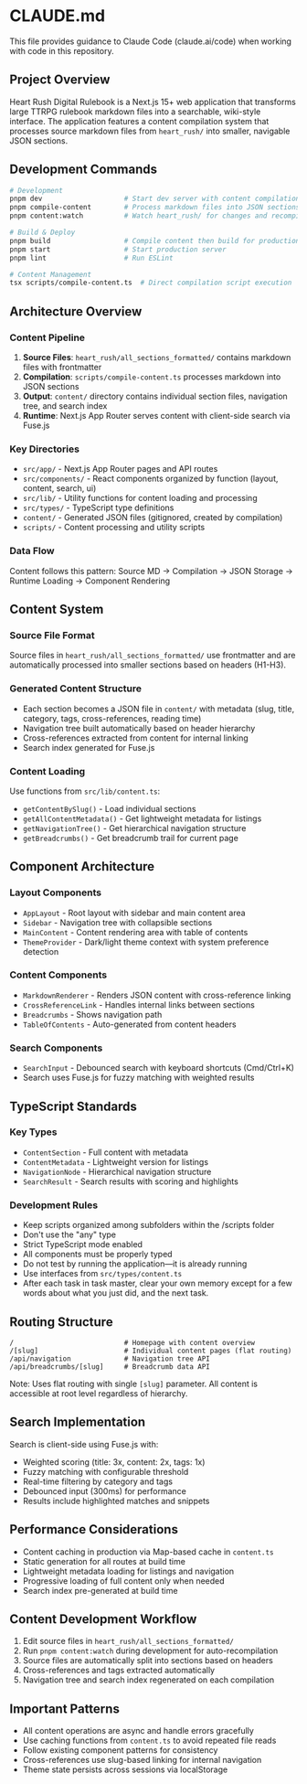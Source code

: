 # CLAUDE.md

This file provides guidance to Claude Code (claude.ai/code) when working with code in this repository.

## Project Overview

Heart Rush Digital Rulebook is a Next.js 15+ web application that transforms large TTRPG rulebook markdown files into a searchable, wiki-style interface. The application features a content compilation system that processes source markdown files from `heart_rush/` into smaller, navigable JSON sections.

## Development Commands

```bash
# Development
pnpm dev                    # Start dev server with content compilation on port 3909
pnpm compile-content        # Process markdown files into JSON sections
pnpm content:watch          # Watch heart_rush/ for changes and recompile

# Build & Deploy
pnpm build                  # Compile content then build for production
pnpm start                  # Start production server
pnpm lint                   # Run ESLint

# Content Management
tsx scripts/compile-content.ts  # Direct compilation script execution
```

## Architecture Overview

### Content Pipeline

1. **Source Files**: `heart_rush/all_sections_formatted/` contains markdown files with frontmatter
2. **Compilation**: `scripts/compile-content.ts` processes markdown into JSON sections
3. **Output**: `content/` directory contains individual section files, navigation tree, and search index
4. **Runtime**: Next.js App Router serves content with client-side search via Fuse.js

### Key Directories

- `src/app/` - Next.js App Router pages and API routes
- `src/components/` - React components organized by function (layout, content, search, ui)
- `src/lib/` - Utility functions for content loading and processing
- `src/types/` - TypeScript type definitions
- `content/` - Generated JSON files (gitignored, created by compilation)
- `scripts/` - Content processing and utility scripts

### Data Flow

Content follows this pattern: Source MD → Compilation → JSON Storage → Runtime Loading → Component Rendering

## Content System

### Source File Format

Source files in `heart_rush/all_sections_formatted/` use frontmatter and are automatically processed into smaller sections based on headers (H1-H3).

### Generated Content Structure

- Each section becomes a JSON file in `content/` with metadata (slug, title, category, tags, cross-references, reading time)
- Navigation tree built automatically based on header hierarchy
- Cross-references extracted from content for internal linking
- Search index generated for Fuse.js

### Content Loading

Use functions from `src/lib/content.ts`:

- `getContentBySlug()` - Load individual sections
- `getAllContentMetadata()` - Get lightweight metadata for listings
- `getNavigationTree()` - Get hierarchical navigation structure
- `getBreadcrumbs()` - Get breadcrumb trail for current page

## Component Architecture

### Layout Components

- `AppLayout` - Root layout with sidebar and main content area
- `Sidebar` - Navigation tree with collapsible sections
- `MainContent` - Content rendering area with table of contents
- `ThemeProvider` - Dark/light theme context with system preference detection

### Content Components

- `MarkdownRenderer` - Renders JSON content with cross-reference linking
- `CrossReferenceLink` - Handles internal links between sections
- `Breadcrumbs` - Shows navigation path
- `TableOfContents` - Auto-generated from content headers

### Search Components

- `SearchInput` - Debounced search with keyboard shortcuts (Cmd/Ctrl+K)
- Search uses Fuse.js for fuzzy matching with weighted results

## TypeScript Standards

### Key Types

- `ContentSection` - Full content with metadata
- `ContentMetadata` - Lightweight version for listings
- `NavigationNode` - Hierarchical navigation structure
- `SearchResult` - Search results with scoring and highlights

### Development Rules

- Keep scripts organized among subfolders within the /scripts folder
- Don't use the "any" type
- Strict TypeScript mode enabled
- All components must be properly typed
- Do not test by running the application—it is already running
- Use interfaces from `src/types/content.ts`
- After each task in task master, clear your own memory except for a few words about what you just did, and the next task.

## Routing Structure

```
/                           # Homepage with content overview
/[slug]                     # Individual content pages (flat routing)
/api/navigation             # Navigation tree API
/api/breadcrumbs/[slug]     # Breadcrumb data API
```

Note: Uses flat routing with single `[slug]` parameter. All content is accessible at root level regardless of hierarchy.

## Search Implementation

Search is client-side using Fuse.js with:

- Weighted scoring (title: 3x, content: 2x, tags: 1x)
- Fuzzy matching with configurable threshold
- Real-time filtering by category and tags
- Debounced input (300ms) for performance
- Results include highlighted matches and snippets

## Performance Considerations

- Content caching in production via Map-based cache in `content.ts`
- Static generation for all routes at build time
- Lightweight metadata loading for listings and navigation
- Progressive loading of full content only when needed
- Search index pre-generated at build time

## Content Development Workflow

1. Edit source files in `heart_rush/all_sections_formatted/`
2. Run `pnpm content:watch` during development for auto-recompilation
3. Source files are automatically split into sections based on headers
4. Cross-references and tags extracted automatically
5. Navigation tree and search index regenerated on each compilation

## Important Patterns

- All content operations are async and handle errors gracefully
- Use caching functions from `content.ts` to avoid repeated file reads
- Follow existing component patterns for consistency
- Cross-references use slug-based linking for internal navigation
- Theme state persists across sessions via localStorage
